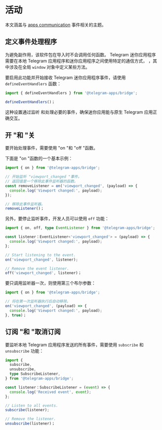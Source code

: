 # 活动

本文涵盖与 [apps communication](../../platform/apps-communication.md)
事件相关的主题。

## 定义事件处理程序

为避免副作用，该软件包在导入时不会调用任何函数。 Telegram 迷你应用程序
需要在本地 Telegram 应用程序和迷你应用程序之间使用特定的通信方式，
，其中涉及在全局 `window` 对象中定义某些方法。

要启用此功能并开始接收 Telegram 迷你应用程序事件，请使用 `defineEventHandlers`
函数：

```typescript
import { defineEventHandlers } from '@telegram-apps/bridge';

defineEventHandlers()；
```

这种设置通过监听
和处理必要的事件，确保迷你应用能与原生 Telegram 应用正确交互。

## 开 "和 "关

要开始处理事件，需要使用 "on "和 "off "函数。

下面是 "on "函数的一个基本示例：

```typescript
import { on } from '@telegram-apps/bridge';

// 开始监听 "viewport_changed "事件。
// 返回值是一个移除此事件监听器的函数。
const removeListener = on('viewport_changed', (payload) => {
  console.log('Viewport changed:', payload);
});

// 移除此事件监听器。
removeListener()；
```

另外，要停止监听事件，开发人员可以使用 `off` 功能：

```typescript
import { on, off, type EventListener } from '@telegram-apps/bridge';

const listener：EventListener<'viewport_changed'> = (payload) => {
  console.log('Viewport changed:', payload);
};

// Start listening to the event.
on('viewport_changed', listener);

// Remove the event listener.
off('viewport_changed', listener)；
```

要只调用监听器一次，则使用第三个布尔参数：

```typescript
import { on } from '@telegram-apps/bridge';

// 将在第一次监听器执行后自动移除。
on('viewport_changed', (payload) => {
  console.log('Viewport changed:', payload);
}, true)；
```

## 订阅 "和 "取消订阅

要监听本地 Telegram 应用程序发送的所有事件，需要使用 `subscribe`
和 `unsubscribe` 功能：

```typescript
import {
  subscribe,
  unsubscribe,
  type SubscribeListener,
} from '@telegram-apps/bridge';

const listener：SubscribeListener = (event) => {
  console.log('Received event', event);
};

// Listen to all events.
subscribe(listener);

// Remove the listener.
unsubscribe(listener)；
```
